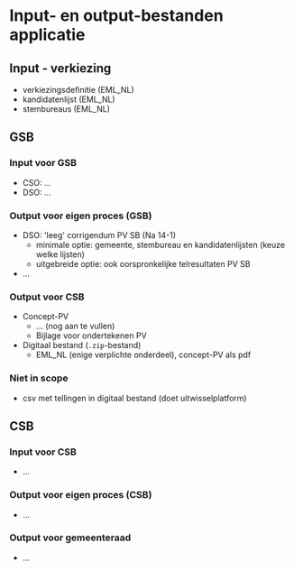# Input- en output-bestanden applicatie

## Input - verkiezing

- verkiezingsdefinitie (EML_NL)
- kandidatenlijst (EML_NL)
- stembureaus (EML_NL)


## GSB

### Input voor GSB

- CSO: ...
- DSO: ...

### Output voor eigen proces (GSB)

- DSO: 'leeg' corrigendum PV SB (Na 14-1)
  - minimale optie: gemeente, stembureau en kandidatenlijsten (keuze welke lijsten)
  - uitgebreide optie: ook oorspronkelijke telresultaten PV SB
- ...

### Output voor CSB

- Concept-PV
  - ... (nog aan te vullen)
  - Bijlage voor ondertekenen PV
- Digitaal bestand (`.zip`-bestand)
  - EML_NL (enige verplichte onderdeel), concept-PV als pdf

### Niet in scope

- csv met tellingen in digitaal bestand (doet uitwisselplatform)


## CSB

### Input voor CSB

- ...

### Output voor eigen proces (CSB)

- ...

### Output voor gemeenteraad

- ...
